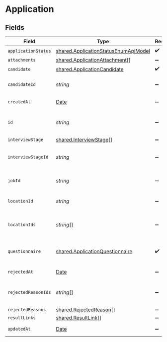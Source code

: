 # Application


## Fields

| Field                                                                                               | Type                                                                                                | Required                                                                                            | Description                                                                                         | Example                                                                                             |
| --------------------------------------------------------------------------------------------------- | --------------------------------------------------------------------------------------------------- | --------------------------------------------------------------------------------------------------- | --------------------------------------------------------------------------------------------------- | --------------------------------------------------------------------------------------------------- |
| `applicationStatus`                                                                                 | [shared.ApplicationStatusEnumApiModel](../../../sdk/models/shared/applicationstatusenumapimodel.md) | :heavy_check_mark:                                                                                  | N/A                                                                                                 |                                                                                                     |
| `attachments`                                                                                       | [shared.ApplicationAttachment](../../../sdk/models/shared/applicationattachment.md)[]               | :heavy_minus_sign:                                                                                  | N/A                                                                                                 |                                                                                                     |
| `candidate`                                                                                         | [shared.ApplicationCandidate](../../../sdk/models/shared/applicationcandidate.md)                   | :heavy_check_mark:                                                                                  | N/A                                                                                                 |                                                                                                     |
| `candidateId`                                                                                       | *string*                                                                                            | :heavy_minus_sign:                                                                                  | Unique identifier of the candidate                                                                  | e3cb75bf-aa84-466e-a6c1-b8322b257a48                                                                |
| `createdAt`                                                                                         | [Date](https://developer.mozilla.org/en-US/docs/Web/JavaScript/Reference/Global_Objects/Date)       | :heavy_minus_sign:                                                                                  | Date of creation                                                                                    | 2021-01-01T01:01:01.000Z                                                                            |
| `id`                                                                                                | *string*                                                                                            | :heavy_minus_sign:                                                                                  | Unique identifier of the application                                                                | e9ed20fd-d45f-4aad-8a00-a19bfba0083e                                                                |
| `interviewStage`                                                                                    | [shared.InterviewStage](../../../sdk/models/shared/interviewstage.md)[]                             | :heavy_minus_sign:                                                                                  | N/A                                                                                                 |                                                                                                     |
| `interviewStageId`                                                                                  | *string*                                                                                            | :heavy_minus_sign:                                                                                  | Unique identifier of the interview stage                                                            | 18bcbb1b-3cbc-4198-a999-460861d19480                                                                |
| `jobId`                                                                                             | *string*                                                                                            | :heavy_minus_sign:                                                                                  | Unique identifier of the job                                                                        | 4071538b-3cac-4fbf-ac76-f78ed250ffdd                                                                |
| `locationId`                                                                                        | *string*                                                                                            | :heavy_minus_sign:                                                                                  | Unique identifier of the location                                                                   | dd8d41d1-5eb8-4408-9c87-9ba44604eae4                                                                |
| `locationIds`                                                                                       | *string*[]                                                                                          | :heavy_minus_sign:                                                                                  | Unique identifiers of the locations                                                                 | ["dd8d41d1-5eb8-4408-9c87-9ba44604eae4"]                                                            |
| `questionnaire`                                                                                     | [shared.ApplicationQuestionnaire](../../../sdk/models/shared/applicationquestionnaire.md)           | :heavy_check_mark:                                                                                  | Questionnaire associated with the application                                                       |                                                                                                     |
| `rejectedAt`                                                                                        | [Date](https://developer.mozilla.org/en-US/docs/Web/JavaScript/Reference/Global_Objects/Date)       | :heavy_minus_sign:                                                                                  | Date of rejection                                                                                   | 2021-01-01T01:01:01.000Z                                                                            |
| `rejectedReasonIds`                                                                                 | *string*[]                                                                                          | :heavy_minus_sign:                                                                                  | Unique identifiers of the rejection reasons                                                         | ["f223d7f6-908b-48f0-9237-b201c307f609"]                                                            |
| `rejectedReasons`                                                                                   | [shared.RejectedReason](../../../sdk/models/shared/rejectedreason.md)[]                             | :heavy_minus_sign:                                                                                  | N/A                                                                                                 |                                                                                                     |
| `resultLinks`                                                                                       | [shared.ResultLink](../../../sdk/models/shared/resultlink.md)[]                                     | :heavy_minus_sign:                                                                                  | N/A                                                                                                 |                                                                                                     |
| `updatedAt`                                                                                         | [Date](https://developer.mozilla.org/en-US/docs/Web/JavaScript/Reference/Global_Objects/Date)       | :heavy_minus_sign:                                                                                  | Date of last update                                                                                 | 2021-01-01T01:01:01.000Z                                                                            |